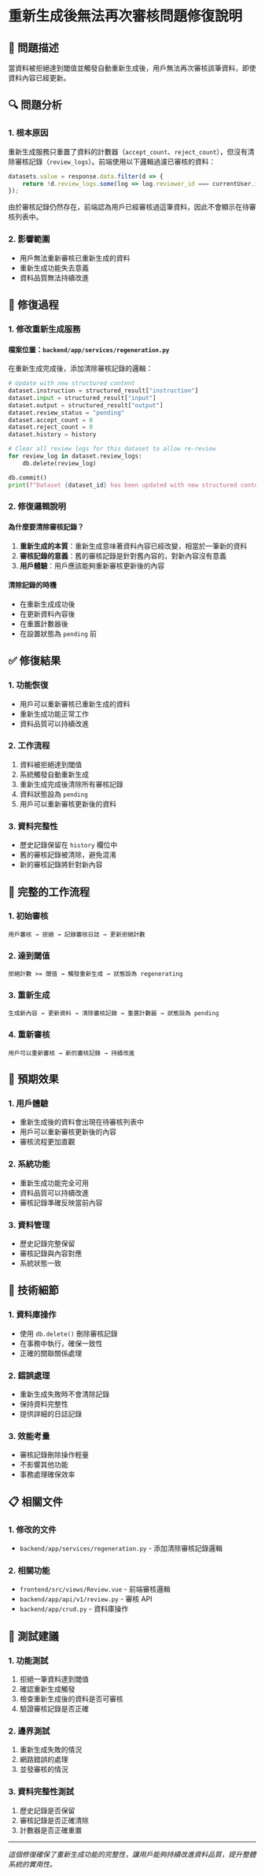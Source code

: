 # 重新生成後無法再次審核問題修復說明

## 🐛 問題描述

當資料被拒絕達到閾值並觸發自動重新生成後，用戶無法再次審核該筆資料，即使資料內容已經更新。

## 🔍 問題分析

### 1. 根本原因
重新生成服務只重置了資料的計數器（`accept_count`、`reject_count`），但沒有清除審核記錄（`review_logs`）。前端使用以下邏輯過濾已審核的資料：

```javascript
datasets.value = response.data.filter(d => {
    return !d.review_logs.some(log => log.reviewer_id === currentUser.id);
});
```

由於審核記錄仍然存在，前端認為用戶已經審核過這筆資料，因此不會顯示在待審核列表中。

### 2. 影響範圍
- 用戶無法重新審核已重新生成的資料
- 重新生成功能失去意義
- 資料品質無法持續改進

## 🔧 修復過程

### 1. 修改重新生成服務

#### 檔案位置：`backend/app/services/regeneration.py`

在重新生成完成後，添加清除審核記錄的邏輯：

```python
# Update with new structured content
dataset.instruction = structured_result["instruction"]
dataset.input = structured_result["input"]
dataset.output = structured_result["output"]
dataset.review_status = "pending"
dataset.accept_count = 0
dataset.reject_count = 0
dataset.history = history

# Clear all review logs for this dataset to allow re-review
for review_log in dataset.review_logs:
    db.delete(review_log)

db.commit()
print(f"Dataset {dataset_id} has been updated with new structured content and reset for review.")
```

### 2. 修復邏輯說明

#### 為什麼要清除審核記錄？
1. **重新生成的本質**：重新生成意味著資料內容已經改變，相當於一筆新的資料
2. **審核記錄的意義**：舊的審核記錄是針對舊內容的，對新內容沒有意義
3. **用戶體驗**：用戶應該能夠重新審核更新後的內容

#### 清除記錄的時機
- 在重新生成成功後
- 在更新資料內容後
- 在重置計數器後
- 在設置狀態為 `pending` 前

## ✅ 修復結果

### 1. 功能恢復
- 用戶可以重新審核已重新生成的資料
- 重新生成功能正常工作
- 資料品質可以持續改進

### 2. 工作流程
1. 資料被拒絕達到閾值
2. 系統觸發自動重新生成
3. 重新生成完成後清除所有審核記錄
4. 資料狀態設為 `pending`
5. 用戶可以重新審核更新後的資料

### 3. 資料完整性
- 歷史記錄保留在 `history` 欄位中
- 舊的審核記錄被清除，避免混淆
- 新的審核記錄將針對新內容

## 🔄 完整的工作流程

### 1. 初始審核
```
用戶審核 → 拒絕 → 記錄審核日誌 → 更新拒絕計數
```

### 2. 達到閾值
```
拒絕計數 >= 閾值 → 觸發重新生成 → 狀態設為 regenerating
```

### 3. 重新生成
```
生成新內容 → 更新資料 → 清除審核記錄 → 重置計數器 → 狀態設為 pending
```

### 4. 重新審核
```
用戶可以重新審核 → 新的審核記錄 → 持續改進
```

## 🎯 預期效果

### 1. 用戶體驗
- 重新生成後的資料會出現在待審核列表中
- 用戶可以重新審核更新後的內容
- 審核流程更加直觀

### 2. 系統功能
- 重新生成功能完全可用
- 資料品質可以持續改進
- 審核記錄準確反映當前內容

### 3. 資料管理
- 歷史記錄完整保留
- 審核記錄與內容對應
- 系統狀態一致

## 🔧 技術細節

### 1. 資料庫操作
- 使用 `db.delete()` 刪除審核記錄
- 在事務中執行，確保一致性
- 正確的關聯關係處理

### 2. 錯誤處理
- 重新生成失敗時不會清除記錄
- 保持資料完整性
- 提供詳細的日誌記錄

### 3. 效能考量
- 審核記錄刪除操作輕量
- 不影響其他功能
- 事務處理確保效率

## 📋 相關文件

### 1. 修改的文件
- `backend/app/services/regeneration.py` - 添加清除審核記錄邏輯

### 2. 相關功能
- `frontend/src/views/Review.vue` - 前端審核邏輯
- `backend/app/api/v1/review.py` - 審核 API
- `backend/app/crud.py` - 資料庫操作

## 🚀 測試建議

### 1. 功能測試
1. 拒絕一筆資料達到閾值
2. 確認重新生成觸發
3. 檢查重新生成後的資料是否可審核
4. 驗證審核記錄是否正確

### 2. 邊界測試
1. 重新生成失敗的情況
2. 網路錯誤的處理
3. 並發審核的情況

### 3. 資料完整性測試
1. 歷史記錄是否保留
2. 審核記錄是否正確清除
3. 計數器是否正確重置

---

*這個修復確保了重新生成功能的完整性，讓用戶能夠持續改進資料品質，提升整體系統的實用性。* 